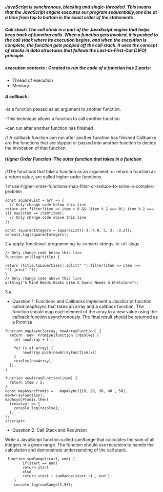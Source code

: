 
##### JavaScript is synchronous, blocking and single-threaded. This means that the JavaScript engine executes our program sequentially,one line at a time from top to bottom in the exact order of the statements


##### Call stack: The call stack is a part of the JavaScript engine that helps keep track of function calls. When a function gets invoked, it is pushed to the call stack where its execution begins, and when the execution is complete, the function gets popped off the call stack. It uses the concept of stacks in data structures that follows the Last-In-First-Out (LIFO) principle.

#####  execution contexts : Created to run the code of a function  has 2 parts: 
- Thread of execution
- Memory

##### A callback : 
-is a function passed as an argument to another function. 

-This technique allows a function to call another function

-can run after another function has finished

// A callback function can run after another function has finished
Callbacks are the functions that are slipped or passed into another function to decide the invocation of that function. 

##### Higher Order Function :The outer function that takes in a function 
//The functions that take a function as an argument, or return a function as a return value, are called higher order functions.

 1 # use-higher-order-functions-map-filter-or-reduce-to-solve-a-complex-problem
```
const squareList = arr => {
  // Only change code below this line
return arr.filter(item => item > 0 && (item % 2 === 0|| item % 2 === 1)).map(item => item*item);
  // Only change code above this line
};

const squaredIntegers = squareList([-3, 4.8, 5, 3, -3.2]);
console.log(squaredIntegers);
```
2 # apply-functional-programming-to-convert-strings-to-url-slugs
```
// Only change code below this line
function urlSlug(title) {

return (title.toLowerCase().split(" ").filter(item => item !== "").join("-"));
}
// Only change code above this line
urlSlug("A Mind Needs Books Like A Sword Needs A Whetstone");
```
3 #
- Question 1: Functions and Callbacks
Implement a JavaScript function called mapAsync that takes an array and a callback function. The function should map each element of the array to a new value using the callback function asynchronously.
The final result should be returned as a Promise.
```
function mapAsync(array, newArrayFunction) {
  return  new  Promise(function (resolve) {
    let newArray = [];

    for (x of array) {
        newArray.push(newArrayFunction(x))
    }
    resolve(newArray);
  });
}

function newArrayFunction(item) {
  return item / 5;
}
const mapAsyncPromis =   mapAsync([10, 20, 30, 40 , 50], newArrayFunction);
mapAsyncPromis.then(
  (resolve) => {
    console.log(resolve);
  },
);
</script>
```
- Question 2: Call Stack and Recursion

Write a JavaScript function called sumRange that calculates the sum of all integers in a given range. The function should use recursion to handle the calculation and demonstrate understanding of the call stack.
```
 function sumRange(start, end) {
        if(start == end) 
        return start
        else
        return start + sumRange(start +1 , end )
    }
    console.log(sumRange(1,5));
```





